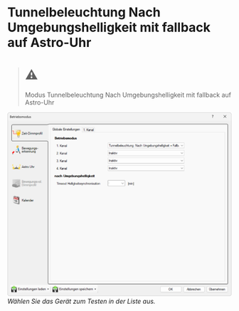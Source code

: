 # Tunnelbeleuchtung Nach Umgebungshelligkeit mit fallback auf Astro-Uhr

> # ⚠  
> Modus Tunnelbeleuchtung Nach Umgebungshelligkeit mit fallback auf Astro-Uhr

![Tunnelbeleuchtung Nach Umgebungshelligkeit mit fallback auf Astro-Uhr](tunnelbeleuchtung-nach-umgebungshelligkeit-mit-fallback-auf-astro-uhr.png)  
*Wählen Sie das Gerät zum Testen in der Liste aus.*